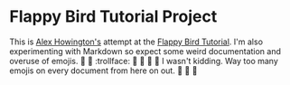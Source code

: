 # Flappy Bird Tutorial Project

This is [Alex Howington's](http://wheatboxstudios.com) attempt at the [Flappy Bird Tutorial](http://codevinsky.ghost.io/phaser-2-0-tutorial-flappy-bird-part-1/). I'm also experimenting with Markdown so expect some weird documentation and overuse of emojis. :hankey: :muscle: :trollface: :statue_of_liberty: :sunrise: :cookie: :pizza: I wasn't kidding. Way too many emojis on every document from here on out. :crown: :whale2: :panda_face: 